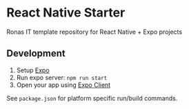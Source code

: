 # React Native Starter

Ronas IT template repository for React Native + Expo projects

## Development

1. Setup [Expo](https://docs.expo.io/get-started/installation/#installing-expo-cli)
1. Run expo server: `npm run start`
1. Open your app using [Expo Client](https://docs.expo.io/get-started/installation/#2-mobile-app-expo-client-for-ios)

See `package.json` for platform specific run/build commands.
